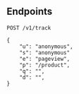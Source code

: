 ## Endpoints

```http
POST /v1/track

{
    "u": "anonymous",
    "s": "anonymous"
    "e": "pageview",
    "p": "/product",
    "q": "",
    "d": "",
}
```
